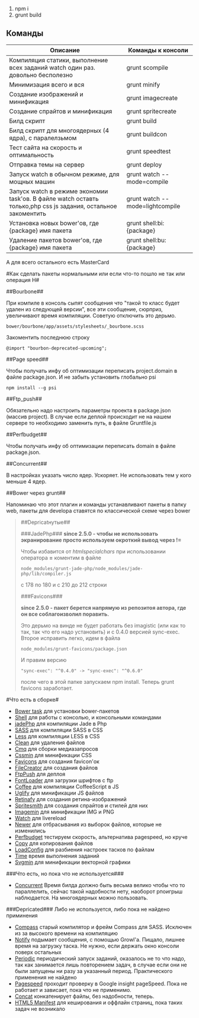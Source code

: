 1. npm i
2. grunt build


Команды
----------

| Описание                                                                                                       | Команды к консоли               |
|----------------------------------------------------------------------------------------------------------------|---------------------------------|
| Компиляция статики, выполнение всех заданий watch один раз. довольно бесполезно                                | grunt scompile                  |
| Минимизация всего и вся                                                                                        | grunt minify                    |
| Создание изображений и минификация                                                                             | grunt imagecreate               |
| Создание спрайтов и минификация                                                                                | grunt spritecreate              |
| Билд скрипт                                                                                                    | grunt build                     |
| Билд скрипт для многоядерных (4 ядра), с паралелзьмом                                                          | grunt buildcon                  |
| Тест сайта на скорость и оптимальность                                                                         | grunt speedtest                 |
| Отправка темы на сервер                                                                                        | grunt deploy                    |
| Запуск watch в обычном режиме, для мощных машин                                                                | grunt watch --mode=compile      |
| Запуск watch в режиме экономии task'ов. В файле watch оставть только,php css js задания, остальное закоментить | grunt watch --mode=lightcompile |
| Установка новых bower'ов, где {package} имя пакета                                                             | grunt shell:bi:{package}        |
| Удаление пакетов bower'ов, где {package} имя пакета                                                            | grunt shell:bu:{package}        |

А для всего остального есть MasterCard


#Как сделать пакеты нормальными или если что-то пошло не так или операция Н#

##Bourbone##

При компиле в консоль сыпят сообщения что "такой то класс будет удален из следующей версии", все эти сообщение, сюрприз, увеличивают время компиляции. Советую отключить это дерьмо.
  
`bower/bourbone/app/assets/stylesheets/_bourbone.scss`

Закоментить последнюю строку

`@import "bourbon-deprecated-upcoming";`


##Page speed##

Чтобы получать инфу об оптимизации переписать project.domain в файле package.json. И не забыть установить глобально psi 
  
`npm install --g psi`

##Ftp_push##

Обязательно надо настроить параметры проекта в package.json (массив project). В случае если деплой происходит не на нашем сервере то необходимо заменить путь, в файле Gruntfile.js


##Perfbudget##

Чтобы получать инфу об оптимизации переписать domain в файле package.json.


##Сoncurrent##

В настройках указать число ядер. Ускоряет. Не использовать тем у кого меньше 4 ядер.

##Bower через grunt##

Напоминаю что этот плагин и команды устанавливают пакеты в папку web, пакеты для developa ставятся по классической схеме через bower


> ##Depricatнутые##
> 
> ###JadePhp###
> **since 2.5.0 - чтобы не использовать экранирование просто используем окроткий вывод через !=**
>
> Чтобы избавится от *htmlspecialchars* при использовании оператора **=** коментим в файле
>   
> `node_modules/grunt-jade-php/node_modules/jade-php/lib/compiler.js`
> 
> с 178 по 180 и с 210 до 212 строки
> 
> 
> ###Favicons###
> 
> **since 2.5.0 - пакет берется напрямую из репозитоя автора, где он все соблагоизволил поравить.**
> 
> Это дерьмо на винде не будет работать без imagistic (или как то так, так что его надо установить) и с 0.4.0 версией sync-exec. Второе исправить легко, идем в файла
>   
> `node_modules/grunt-favicons/package.json`
> 
> И правим версию
> 
> `"sync-exec": "^0.4.0" -> "sync-exec": "^0.6.0"`
> 
> после чего в этой папке запускаем npm install. Теперь grunt favicons заработает.
> 


#Что есть в сборке#

- [Bower task](https://github.com/yatskevich/grunt-bower-task) для установки bower-пакетов 
- [Shell](https://github.com/sindresorhus/grunt-shell) для работы с консолью, и консольными командами
- [jadePhp](https://github.com/viniwrubleski/jade-php) для компиляции Jade в Php
- [SASS](https://github.com/gruntjs/grunt-contrib-sass) для компиляции SASS в CSS
- [Less](https://github.com/gruntjs/grunt-contrib-less) для компиляции LESS в CSS
- [Clean](https://github.com/gruntjs/grunt-contrib-clean) для удаления файлов
- [Cmq](https://github.com/buildingblocks/grunt-combine-media-queries) для сборки медиазапросов
- [Cssmin](https://github.com/gruntjs/grunt-contrib-cssmin) для минификации CSS
- [Favicons](https://github.com/gleero/grunt-favicons) для создания favicon'ок
- [FileCreator](https://github.com/travis-hilterbrand/grunt-file-creator) для создания файлов
- [FtpPush](https://github.com/Robert-W/grunt-ftp-push) для деплоя
- [FontLoader](https://github.com/konstantin24121/grunt-font-loader) для загрузки шрифтов с ftp
- [Coffee](https://github.com/gruntjs/grunt-contrib-coffee) для компиляции CoffeeScript в JS
- [Uglify](https://github.com/gruntjs/grunt-contrib-uglify) для минификации JS файлов
- [Retinafy](https://github.com/JrSchild/grunt-retinafy) для создания ретина-изображений
- [Spritesmith](https://github.com/Ensighten/grunt-spritesmith) для создания спрайтов и стилей для них
- [Imagemin](https://github.com/gruntjs/grunt-contrib-imagemin) для минификации IMG и PNG
- [Watch](https://github.com/gruntjs/grunt-contrib-watch) для livereload
- [Newer](https://github.com/tschaub/grunt-newer) для отбрасывания из выборок файлов, которые не изменились
- [Perfbudget](https://github.com/tkadlec/grunt-perfbudget) тестируем скорость, альтернатива pagespeed, но круче
- [Copy](https://github.com/gruntjs/grunt-contrib-copy) для копирования файлов
- [LoadConfig](https://github.com/firstandthird/load-grunt-config) для разбиения настроек тасков по файлам
- [Time](https://github.com/sindresorhus/time-grunt) время выполнения заданий
- [Svgmin](https://github.com/sindresorhus/grunt-svgmin) для минификации векторной графики

###Что есть, но пока что не используется###

- [Сoncurrent](https://github.com/sindresorhus/grunt-concurrent) Время билда должно быть весьма велико чтобы что то параллелить, сейчас такой надобности нету, наоборот рпоигрыш наблюдается. На многоядерных можно пользовать.

###Depricated###
Либо не используется, либо пока не найдено приминения

- [Compass](https://github.com/gruntjs/grunt-contrib-compass) старый компилятор и фрейм Compass для SASS. Исключен из за высокого времени на компиляцию
- [Notify](https://github.com/dylang/grunt-notify) подымает сообщения, с помощью Growl'a. Пищало, лишнее время на загрузку таска. Не нужно, если держать окно консоли поверх остальных
- [Periodic](https://github.com/bealearts/grunt-periodic) периодический запуск заданий, оказалось не то что надо, так как занимается лишь повторением задач, в случае если они не были запущены ни разу за указанный период. Практического применения не найдено
- [Pagespeed](https://github.com/jrcryer/grunt-pagespeed) проходит проверку в Google insight pageSpeed. Пока не работает и зависает, пока что не применимо.
- [Concat](https://github.com/gruntjs/grunt-contrib-concat) конкатенирует файлы, без надобности, теперь.
- [HTML5 Manifest](https://github.com/gunta/grunt-manifest) для кеширования и оффлайн страниц, пока таких задач не возникало